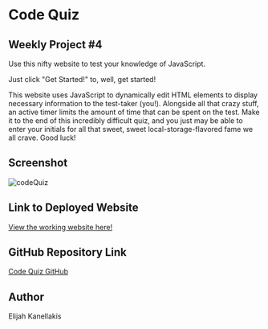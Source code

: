 # Code Quiz

## Weekly Project #4

Use this nifty website to test your knowledge of JavaScript.

Just click "Get Started!" to, well, get started!

This website uses JavaScript to dynamically edit HTML elements to display necessary information to the test-taker (you!). Alongside all that crazy stuff, an active timer limits the amount of time that can be spent on the test. Make it to the end of this incredibly difficult quiz, and you just may be able to enter your initials for all that sweet, sweet local-storage-flavored fame we all crave. Good luck!

## Screenshot

![codeQuiz](https://user-images.githubusercontent.com/89761926/137670646-2bc1c274-77c8-4410-8396-76f625b7d43d.png)

## Link to Deployed Website

[View the working website here!](https://kanellakise.github.io/ELK-Code-Quiz-Wk4/)

## GitHub Repository Link

[Code Quiz GitHub](https://github.com/kanellakise/ELK-Code-Quiz-Wk4)

## Author
Elijah Kanellakis